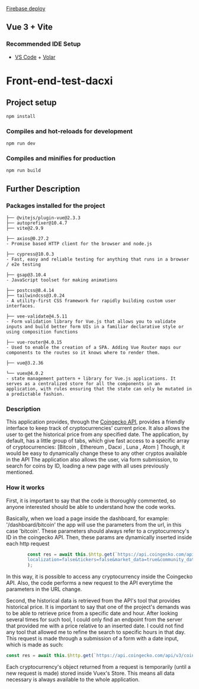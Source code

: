 
[Firebase deploy](https://dacxi-22b2a.web.app/#/)

## Vue 3 + Vite
### Recommended IDE Setup
- [VS Code](https://code.visualstudio.com/) + [Volar](https://marketplace.visualstudio.com/items?itemName=Vue.volar)
# Front-end-test-dacxi

## Project setup
```
npm install
```

### Compiles and hot-reloads for development
```
npm run dev
```

### Compiles and minifies for production
```
npm run build
```

## Further Description

### Packages installed for the project
```
├── @vitejs/plugin-vue@2.3.3
├── autoprefixer@10.4.7
├── vite@2.9.9
```
```
├── axios@0.27.2
- Promise based HTTP client for the browser and node.js
```
```
├── cypress@10.0.3
- Fast, easy and reliable testing for anything that runs in a browser / e2e testing
```
```
├── gsap@3.10.4
- JavaScript toolset for making animations
```
```
├── postcss@8.4.14
├── tailwindcss@3.0.24
- A utility-first CSS framework for rapidly building custom user interfaces.
```
```
├── vee-validate@4.5.11
- Form validation library for Vue.js that allows you to validate inputs and build better form UIs in a familiar declarative style or using composition functions
```

```
├── vue-router@4.0.15
- Used to enable the creation of a SPA. Adding Vue Router maps our components to the routes so it knows where to render them. 
```
```
├── vue@3.2.36
```
```
└── vuex@4.0.2
- state management pattern + library for Vue.js applications. It serves as a centralized store for all the components in an application, with rules ensuring that the state can only be mutated in a predictable fashion.
```

### Description

This application provides, through the [Coingecko API](https://www.coingecko.com/en/api/documentation), provides a friendly interface to keep track of cryptocurrencies' current price. It also allows the user to get the historical price from any specified date.
The application, by default, has a little group of tabs, which give fast access to a specific array of cryptocurrencies: [Bitcoin , Ethereum , Dacxi , Luna , Atom ]
Though, it would be easy to dynamically change these to any other cryptos available in the API
The application also allows the user, via form submission, to search for coins by ID, loading a new page with all uses previously mentioned.

### How it works

First, it is important to say that the code is thoroughly commented, so anyone interested should be able to understand how the code works.

Basically, when we load a page inside the dashboard, for example:
'/dashboard/bitcoin'
the app will use the parameters from the url, in this case 'bitcoin'. These parameters should always refer to a cryptocurrency's ID in the coingecko API.
Then, these params are dynamically inserted inside each http request
```Javascript
        const res = await this.$http.get(`https://api.coingecko.com/api/v3/coins/${this.param}
        localization=false&tickers=false&market_data=true&community_data=false&developer_data=false&sparkline=false`
        );
```
In this way, it is possible to access any cryptocurrency inside the Coingecko API.
Also, the code performs a new request to the API everytime the parameters in the URL change.

Second, the historical data is retrieved from the API's tool that provides historical price. It is important to say that one of the project's demands was to be able to retrieve price from a specific date and hour. After looking several times for such tool, I could only find an endpoint from the server that provided me with a price relative to an inserted date. I could not find any tool that allowed me to refine the search to specific hours in that day.
This request is made through a submission of a form with a date input, which is made as such:

```Javascript
const res = await this.$http.get(`https://api.coingecko.com/api/v3/coins/${this.param}/history?date=${dateStr}&localization=false`);
```

Each cryptocurrency's object returned from a request is temporarily (until a new request is made) stored inside Vuex's Store. This means all data necessary is always available to the whole application.



